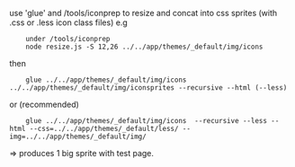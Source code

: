 use 'glue' and /tools/iconprep to resize and concat into css sprites (with .css or .less icon class files)
e.g
```
	under /tools/iconprep
	node resize.js -S 12,26 ../../app/themes/_default/img/icons
```
then
```
	glue ../../app/themes/_default/img/icons ../../app/themes/_default/img/iconsprites --recursive --html (--less) 
```
or (recommended)
```
	glue ../../app/themes/_default/img/icons  --recursive --less --html --css=../../app/themes/_default/less/ --img=../../app/themes/_default/img/
```		
=> produces 1 big sprite with test page.